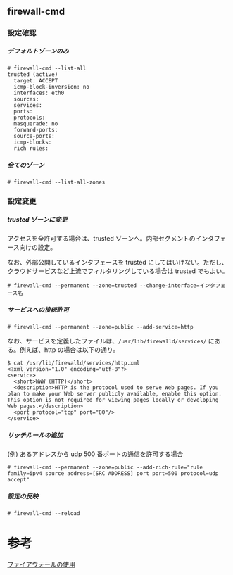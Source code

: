 ## firewall-cmd

### 設定確認

##### デフォルトゾーンのみ

```
# firewall-cmd --list-all
trusted (active)
  target: ACCEPT
  icmp-block-inversion: no
  interfaces: eth0
  sources:
  services:
  ports:
  protocols:
  masquerade: no
  forward-ports:
  source-ports:
  icmp-blocks:
  rich rules:
```

##### 全てのゾーン

```
# firewall-cmd --list-all-zones
```

### 設定変更

##### trusted ゾーンに変更

アクセスを全許可する場合は、trusted ゾーンへ。内部セグメントのインタフェース向けの設定。

なお、外部公開しているインタフェースを trusted にしてはいけない。ただし、クラウドサービスなど上流でフィルタリングしている場合は trusted でもよい。

```
# firewall-cmd --permanent --zone=trusted --change-interface=インタフェース名
```

##### サービスへの接続許可

```
# firewall-cmd --permanent --zone=public --add-service=http
```

なお、サービスを定義したファイルは、```/usr/lib/firewalld/services/``` にある。例えば、http の場合は以下の通り。

```
$ cat /usr/lib/firewalld/services/http.xml
<?xml version="1.0" encoding="utf-8"?>
<service>
  <short>WWW (HTTP)</short>
  <description>HTTP is the protocol used to serve Web pages. If you plan to make your Web server publicly available, enable this option. This option is not required for viewing pages locally or developing Web pages.</description>
  <port protocol="tcp" port="80"/>
</service>
```

##### リッチルールの追加

(例) あるアドレスから udp 500 番ポートの通信を許可する場合

```
# firewall-cmd --permanent --zone=public --add-rich-rule="rule family=ipv4 source address=[SRC ADDRESS] port port=500 protocol=udp accept"
```

##### 設定の反映

```
# firewall-cmd --reload
```


# 参考

[ファイアウォールの使用](https://access.redhat.com/documentation/ja-jp/red_hat_enterprise_linux/7/html/security_guide/sec-using_firewalls)
